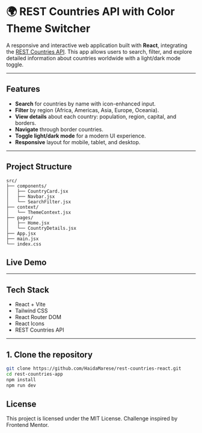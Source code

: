 # 🌍 REST Countries API with Color Theme Switcher

A responsive and interactive web application built with **React**, integrating the [REST Countries API](https://restcountries.com/v3.1/all). This app allows users to search, filter, and explore detailed information about countries worldwide  with a light/dark mode toggle.

---

##  Features

- **Search** for countries by name with icon-enhanced input.
- **Filter** by region (Africa, Americas, Asia, Europe, Oceania).
- **View details** about each country: population, region, capital, and borders.
- **Navigate** through border countries.
- **Toggle light/dark mode** for a modern UI experience.
- **Responsive** layout for mobile, tablet, and desktop.

---

## Project Structure
```
src/
├── components/
│   ├── CountryCard.jsx
│   ├── Navbar.jsx
│   └── SearchFilter.jsx
├── context/
│   └── ThemeContext.jsx
├── pages/
│   ├── Home.jsx
│   └── CountryDetails.jsx
├── App.jsx
├── main.jsx
└── index.css
```

## Live Demo 



---

##  Tech Stack

- React + Vite
- Tailwind CSS
- React Router DOM
- React Icons
- REST Countries API

---

## 1. Clone the repository
```bash
git clone https://github.com/HaidaMarese/rest-countries-react.git
cd rest-countries-app
npm install
npm run dev
```

## License
This project is licensed under the MIT License. Challenge inspired by Frontend Mentor.
